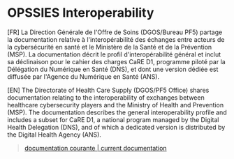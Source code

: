 # OPSSIES Interoperability

[FR] La Direction Générale de l'Offre de Soins (DGOS/Bureau PF5) partage la documentation relative à l'interopérabilité des échanges entre acteurs de la cybersécurité en santé et le Ministère de la Santé et de la Prévention (MSP). La documentation décrit le profil d'interopérabilité général et inclut sa déclinaison pour le cahier des charges CaRE D1, programme piloté par la Délégation du Numérique en Santé (DNS), et dont une version dédiée est diffusée par l'Agence du Numérique en Santé (ANS).

[EN] The Directorate of Health Care Supply (DGOS/PF5 Office) shares documentation relating to the interoperability of exchanges between healthcare cybersecurity players and the Ministry of Health and Prevention (MSP). The documentation describes the general interoperability profile and includes a subset for CaRE D1, a national program managed by the Digital Health Delegation (DNS), and of which a dedicated version is distributed by the Digital Health Agency (ANS).

> [documentation courante | current documentation](https://opssies.github.io/v013)
